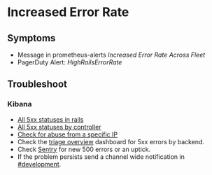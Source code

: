 # Increased Error Rate

## Symptoms

- Message in prometheus-alerts _Increased Error Rate Across Fleet_
- PagerDuty Alert: _HighRailsErrorRate_

## Troubleshoot
### Kibana
  - [All 5xx statuses in rails](https://log.gprd.gitlab.net/goto/c0d8ed2d964e4a792838e77a4ac1f942)
  - [All 5xx statuses by controller](https://log.gprd.gitlab.net/goto/19bccd903f408085535df92734176cec)
  - [Check for abuse from a specific IP](https://log.gprd.gitlab.net/goto/d4c6a0d68a565a0ac70b3840306f8eca)
- Check the [triage overview](https://dashboards.gitlab.net/d/RZmbBr7mk/gitlab-triage) dashboard for 5xx errors by backend.
- Check [Sentry](https://sentry.gitlab.net/gitlab/gitlabcom/) for new 500 errors or an uptick.
- If the problem persists send a channel wide notification in [#development](https://gitlab.slack.com/archives/development).
